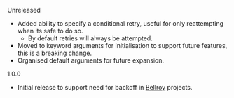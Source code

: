 Unreleased

  * Added ability to specify a conditional retry, useful for only reattempting when its safe to do so.
    * By default retries will always be attempted.
  * Moved to keyword arguments for initialisation to support future features, this is a breaking change.
  * Organised default arguments for future expansion.

1.0.0

  * Initial release to support need for backoff in [Bellroy](https://bellroy.com/) projects.
